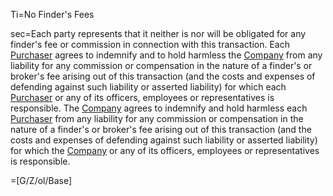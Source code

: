 Ti=No Finder's Fees

sec=Each party represents that it neither is nor will be obligated for any finder's fee or commission in connection with this transaction. Each <a href='#Def.Purchaser.sec' class='definedterm'>Purchaser</a> agrees to indemnify and to hold harmless the <a href='#Def.Company.sec' class='definedterm'>Company</a> from any liability for any commission or compensation in the nature of a finder's or broker's fee arising out of this transaction (and the costs and expenses of defending against such liability or asserted liability) for which each <a href='#Def.Purchaser.sec' class='definedterm'>Purchaser</a> or any of its officers, employees or representatives is responsible. The <a href='#Def.Company.sec' class='definedterm'>Company</a> agrees to indemnify and hold harmless each <a href='#Def.Purchaser.sec' class='definedterm'>Purchaser</a> from any liability for any commission or compensation in the nature of a finder's or broker's fee arising out of this transaction (and the costs and expenses of defending against such liability or asserted liability) for which the <a href='#Def.Company.sec' class='definedterm'>Company</a> or any of its officers, employees or representatives is responsible.

=[G/Z/ol/Base]
